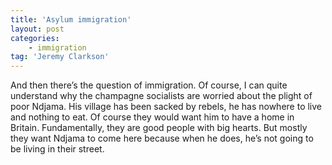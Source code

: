 ```yaml
---
title: 'Asylum immigration'
layout: post
categories:
    - immigration
tag: 'Jeremy Clarkson'
---
```


And then there’s the question of immigration. Of course, I can quite understand why the champagne socialists are worried about the plight of poor Ndjama. His village has been sacked by rebels, he has nowhere to live and nothing to eat. Of course they would want him to have a home in Britain. Fundamentally, they are good people with big hearts. But mostly they want Ndjama to come here because when he does, he’s not going to be living in their street.